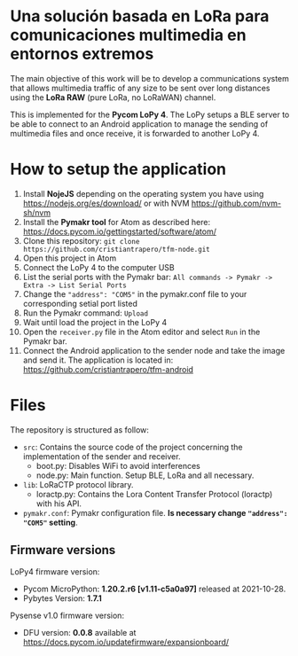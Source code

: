 # Una solución basada en LoRa para comunicaciones multimedia en entornos extremos

The main objective of this work will be to develop a communications system that allows multimedia traffic of any size to be sent over long distances using the **LoRa RAW** (pure LoRa, no LoRaWAN) channel.

This is implemented for the __Pycom LoPy 4__. The LoPy setups a BLE server to be able to connect to an Android application to manage the sending of multimedia files and once receive, it is forwarded to another LoPy 4.

# How to setup the application
1. Install **NojeJS** depending on the operating system you have using https://nodejs.org/es/download/ or with NVM https://github.com/nvm-sh/nvm
2. Install the **Pymakr tool** for Atom as described here: https://docs.pycom.io/gettingstarted/software/atom/
3. Clone this repository: `git clone https://github.com/cristiantrapero/tfm-node.git`
4. Open this project in Atom
5. Connect the LoPy 4 to the computer USB
6. List the serial ports with the Pymakr bar: `All commands -> Pymakr -> Extra -> List Serial Ports`
7. Change the `"address": "COM5"` in the pymakr.conf file to your corresponding setial port listed
8. Run the Pymakr command: `Upload`
9. Wait until load the project in the LoPy 4
10. Open the `receiver.py` file in the Atom editor and select `Run` in the Pymakr bar.
11. Connect the Android application to the sender node and take the image and send it. The application is located in: https://github.com/cristiantrapero/tfm-android

# Files
The repository is structured as follow:

- `src`: Contains the source code of the project concerning the implementation of the sender and receiver.
  - boot.py: Disables WiFi to avoid interferences
  - node.py: Main function. Setup BLE, LoRa and all necessary.
- `lib`: LoRaCTP protocol library.
  - loractp.py: Contains the Lora Content Transfer Protocol (loractp) with his API.
- `pymakr.conf`: Pymakr configuration file. **Is necessary change `"address": "COM5"` setting**.

## Firmware versions
LoPy4 firmware version:
- Pycom MicroPython: **1.20.2.r6 [v1.11-c5a0a97]** released at 2021-10-28.
- Pybytes Version: **1.7.1**

Pysense v1.0 firmware version:
- DFU version: **0.0.8** available at https://docs.pycom.io/updatefirmware/expansionboard/

